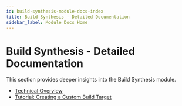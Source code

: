 ```yaml
---
id: build-synthesis-module-docs-index
title: Build Synthesis - Detailed Documentation
sidebar_label: Module Docs Home
---
```


# Build Synthesis - Detailed Documentation

This section provides deeper insights into the Build Synthesis module.

- [Technical Overview](./technical_overview.md)
- [Tutorial: Creating a Custom Build Target](./tutorials/example_tutorial.md) 